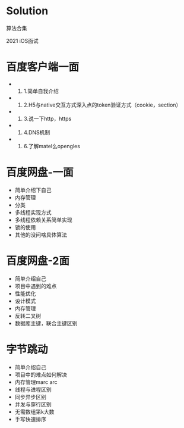 # Solution
算法合集


2021 iOS面试

# 百度客户端一面

* 1. 1.简单自我介绍
* 1. 2.H5与native交互方式深入点的token验证方式（cookie，section）
* 1. 3.说一下http，https
* 1. 4.DNS机制
* 1. 6.了解matel么opengles

# 百度网盘-一面

* 简单介绍下自己
* 内存管理
* 分类
* 多线程实现方式
* 多线程依赖关系简单实现
* 锁的使用
* 其他的没问啥具体算法

# 百度网盘-2面

* 简单介绍自己
* 项目中遇到的难点
* 性能优化
* 设计模式
* 内存管理
* 反转二叉树
* 数据库主键，联合主键区别

# 字节跳动

* 简单介绍自己
* 项目中的难点如何解决
* 内存管理marc arc
* 线程与进程区别
* 同步异步区别
* 并发与穿行区别
* 无需数组第k大数
* 手写快速排序
